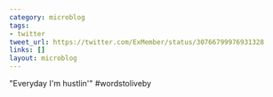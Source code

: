 ```yaml
---
category: microblog
tags:
- twitter
tweet_url: https://twitter.com/ExMember/status/30766799976931328
links: []
layout: microblog
---
```

"Everyday I'm hustlin'" #wordstoliveby
